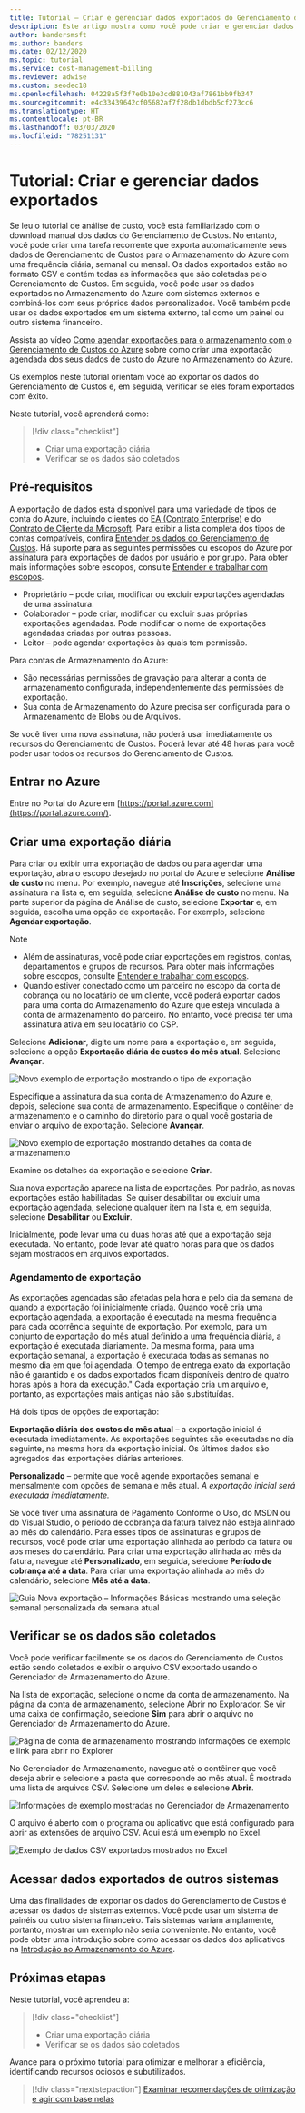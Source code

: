 ```yaml
---
title: Tutorial – Criar e gerenciar dados exportados do Gerenciamento de Custos do Azure
description: Este artigo mostra como você pode criar e gerenciar dados exportados do Gerenciamento de Custos do Azure para que você possa usá-los em sistemas externos.
author: bandersmsft
ms.author: banders
ms.date: 02/12/2020
ms.topic: tutorial
ms.service: cost-management-billing
ms.reviewer: adwise
ms.custom: seodec18
ms.openlocfilehash: 04228a5f3f7e0b10e3cd881043af7861bb9fb347
ms.sourcegitcommit: e4c33439642cf05682af7f28db1dbdb5cf273cc6
ms.translationtype: HT
ms.contentlocale: pt-BR
ms.lasthandoff: 03/03/2020
ms.locfileid: "78251131"
---
```

# <a name="tutorial-create-and-manage-exported-data"></a>Tutorial: Criar e gerenciar dados exportados

Se leu o tutorial de análise de custo, você está familiarizado com o download manual dos dados do Gerenciamento de Custos. No entanto, você pode criar uma tarefa recorrente que exporta automaticamente seus dados de Gerenciamento de Custos para o Armazenamento do Azure com uma frequência diária, semanal ou mensal. Os dados exportados estão no formato CSV e contém todas as informações que são coletadas pelo Gerenciamento de Custos. Em seguida, você pode usar os dados exportados no Armazenamento do Azure com sistemas externos e combiná-los com seus próprios dados personalizados. Você também pode usar os dados exportados em um sistema externo, tal como um painel ou outro sistema financeiro.

Assista ao vídeo [Como agendar exportações para o armazenamento com o Gerenciamento de Custos do Azure](https://www.youtube.com/watch?v=rWa_xI1aRzo) sobre como criar uma exportação agendada dos seus dados de custo do Azure no Armazenamento do Azure.

Os exemplos neste tutorial orientam você ao exportar os dados do Gerenciamento de Custos e, em seguida, verificar se eles foram exportados com êxito.

Neste tutorial, você aprenderá como:

> [!div class="checklist"]
> * Criar uma exportação diária
> * Verificar se os dados são coletados

## <a name="prerequisites"></a>Pré-requisitos
A exportação de dados está disponível para uma variedade de tipos de conta do Azure, incluindo clientes do [EA (Contrato Enterprise)](https://azure.microsoft.com/pricing/enterprise-agreement/) e do [Contrato de Cliente da Microsoft](get-started-partners.md). Para exibir a lista completa dos tipos de contas compatíveis, confira [Entender os dados do Gerenciamento de Custos](understand-cost-mgt-data.md). Há suporte para as seguintes permissões ou escopos do Azure por assinatura para exportações de dados por usuário e por grupo. Para obter mais informações sobre escopos, consulte [Entender e trabalhar com escopos](understand-work-scopes.md).

- Proprietário – pode criar, modificar ou excluir exportações agendadas de uma assinatura.
- Colaborador – pode criar, modificar ou excluir suas próprias exportações agendadas. Pode modificar o nome de exportações agendadas criadas por outras pessoas.
- Leitor – pode agendar exportações às quais tem permissão.

Para contas de Armazenamento do Azure:
- São necessárias permissões de gravação para alterar a conta de armazenamento configurada, independentemente das permissões de exportação.
- Sua conta de Armazenamento do Azure precisa ser configurada para o Armazenamento de Blobs ou de Arquivos.

Se você tiver uma nova assinatura, não poderá usar imediatamente os recursos do Gerenciamento de Custos. Poderá levar até 48 horas para você poder usar todos os recursos do Gerenciamento de Custos.

## <a name="sign-in-to-azure"></a>Entrar no Azure
Entre no Portal do Azure em [https://portal.azure.com](https://portal.azure.com/).

## <a name="create-a-daily-export"></a>Criar uma exportação diária

Para criar ou exibir uma exportação de dados ou para agendar uma exportação, abra o escopo desejado no portal do Azure e selecione **Análise de custo** no menu. Por exemplo, navegue até **Inscrições**, selecione uma assinatura na lista e, em seguida, selecione **Análise de custo** no menu. Na parte superior da página de Análise de custo, selecione **Exportar** e, em seguida, escolha uma opção de exportação. Por exemplo, selecione **Agendar exportação**.  

> [!NOTE]
> - Além de assinaturas, você pode criar exportações em registros, contas, departamentos e grupos de recursos. Para obter mais informações sobre escopos, consulte [Entender e trabalhar com escopos](understand-work-scopes.md).
>- Quando estiver conectado como um parceiro no escopo da conta de cobrança ou no locatário de um cliente, você poderá exportar dados para uma conta do Armazenamento do Azure que esteja vinculada à conta de armazenamento do parceiro. No entanto, você precisa ter uma assinatura ativa em seu locatário do CSP.
>


Selecione **Adicionar**, digite um nome para a exportação e, em seguida, selecione a opção **Exportação diária de custos do mês atual**. Selecione **Avançar**.

![Novo exemplo de exportação mostrando o tipo de exportação](./media/tutorial-export-acm-data/basics_exports.png)

Especifique a assinatura da sua conta de Armazenamento do Azure e, depois, selecione sua conta de armazenamento.  Especifique o contêiner de armazenamento e o caminho do diretório para o qual você gostaria de enviar o arquivo de exportação. Selecione **Avançar**.

![Novo exemplo de exportação mostrando detalhes da conta de armazenamento](./media/tutorial-export-acm-data/storage_exports.png)

Examine os detalhes da exportação e selecione **Criar**.

Sua nova exportação aparece na lista de exportações. Por padrão, as novas exportações estão habilitadas. Se quiser desabilitar ou excluir uma exportação agendada, selecione qualquer item na lista e, em seguida, selecione **Desabilitar** ou **Excluir**.

Inicialmente, pode levar uma ou duas horas até que a exportação seja executada. No entanto, pode levar até quatro horas para que os dados sejam mostrados em arquivos exportados.

### <a name="export-schedule"></a>Agendamento de exportação

As exportações agendadas são afetadas pela hora e pelo dia da semana de quando a exportação foi inicialmente criada. Quando você cria uma exportação agendada, a exportação é executada na mesma frequência para cada ocorrência seguinte de exportação. Por exemplo, para um conjunto de exportação do mês atual definido a uma frequência diária, a exportação é executada diariamente. Da mesma forma, para uma exportação semanal, a exportação é executada todas as semanas no mesmo dia em que foi agendada. O tempo de entrega exato da exportação não é garantido e os dados exportados ficam disponíveis dentro de quatro horas após a hora da execução."
Cada exportação cria um arquivo e, portanto, as exportações mais antigas não são substituídas.

Há dois tipos de opções de exportação:

**Exportação diária dos custos do mês atual** – a exportação inicial é executada imediatamente. As exportações seguintes são executadas no dia seguinte, na mesma hora da exportação inicial. Os últimos dados são agregados das exportações diárias anteriores.

**Personalizado** – permite que você agende exportações semanal e mensalmente com opções de semana e mês atual. *A exportação inicial será executada imediatamente.*

Se você tiver uma assinatura de Pagamento Conforme o Uso, do MSDN ou do Visual Studio, o período de cobrança da fatura talvez não esteja alinhado ao mês do calendário. Para esses tipos de assinaturas e grupos de recursos, você pode criar uma exportação alinhada ao período da fatura ou aos meses do calendário. Para criar uma exportação alinhada ao mês da fatura, navegue até **Personalizado**, em seguida, selecione **Período de cobrança até a data**.  Para criar uma exportação alinhada ao mês do calendário, selecione **Mês até a data**.
>
>

![Guia Nova exportação – Informações Básicas mostrando uma seleção semanal personalizada da semana atual](./media/tutorial-export-acm-data/tutorial-export-schedule-weekly-week-to-date.png)

## <a name="verify-that-data-is-collected"></a>Verificar se os dados são coletados

Você pode verificar facilmente se os dados do Gerenciamento de Custos estão sendo coletados e exibir o arquivo CSV exportado usando o Gerenciador de Armazenamento do Azure.

Na lista de exportação, selecione o nome da conta de armazenamento. Na página da conta de armazenamento, selecione Abrir no Explorador. Se vir uma caixa de confirmação, selecione **Sim** para abrir o arquivo no Gerenciador de Armazenamento do Azure.

![Página de conta de armazenamento mostrando informações de exemplo e link para abrir no Explorer](./media/tutorial-export-acm-data/storage-account-page.png)

No Gerenciador de Armazenamento, navegue até o contêiner que você deseja abrir e selecione a pasta que corresponde ao mês atual. É mostrada uma lista de arquivos CSV. Selecione um deles e selecione **Abrir**.

![Informações de exemplo mostradas no Gerenciador de Armazenamento](./media/tutorial-export-acm-data/storage-explorer.png)

O arquivo é aberto com o programa ou aplicativo que está configurado para abrir as extensões de arquivo CSV. Aqui está um exemplo no Excel.

![Exemplo de dados CSV exportados mostrados no Excel](./media/tutorial-export-acm-data/example-export-data.png)


## <a name="access-exported-data-from-other-systems"></a>Acessar dados exportados de outros sistemas

Uma das finalidades de exportar os dados do Gerenciamento de Custos é acessar os dados de sistemas externos. Você pode usar um sistema de painéis ou outro sistema financeiro. Tais sistemas variam amplamente, portanto, mostrar um exemplo não seria conveniente.  No entanto, você pode obter uma introdução sobre como acessar os dados dos aplicativos na [Introdução ao Armazenamento do Azure](../../storage/common/storage-introduction.md).

## <a name="next-steps"></a>Próximas etapas

Neste tutorial, você aprendeu a:

> [!div class="checklist"]
> * Criar uma exportação diária
> * Verificar se os dados são coletados

Avance para o próximo tutorial para otimizar e melhorar a eficiência, identificando recursos ociosos e subutilizados.

> [!div class="nextstepaction"]
> [Examinar recomendações de otimização e agir com base nelas](tutorial-acm-opt-recommendations.md)
